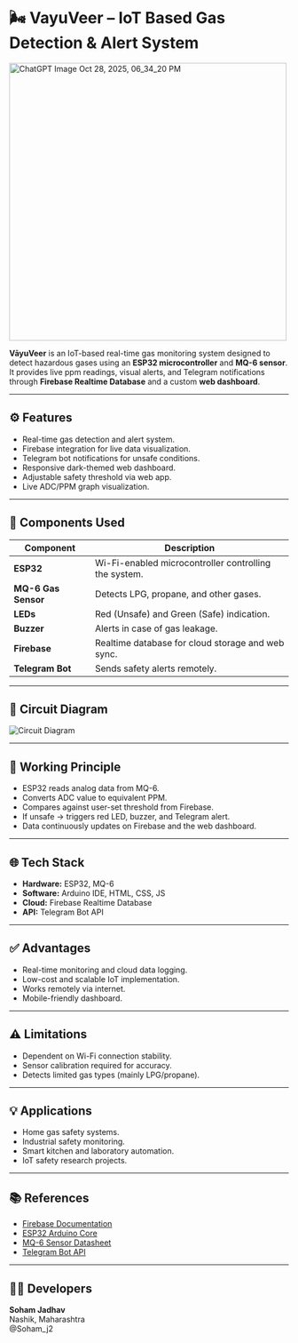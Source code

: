 # 🌬️ VayuVeer – IoT Based Gas Detection & Alert System
<img width="500" height="500" alt="ChatGPT Image Oct 28, 2025, 06_34_20 PM" src="https://github.com/user-attachments/assets/91850497-7b9e-46fd-8d45-755341dc948c" />


**VāyuVeer** is an IoT-based real-time gas monitoring system designed to detect hazardous gases using an **ESP32 microcontroller** and **MQ-6 sensor**. It provides live ppm readings, visual alerts, and Telegram notifications through **Firebase Realtime Database** and a custom **web dashboard**.

---

## ⚙️ Features
- Real-time gas detection and alert system.
- Firebase integration for live data visualization.
- Telegram bot notifications for unsafe conditions.
- Responsive dark-themed web dashboard.
- Adjustable safety threshold via web app.
- Live ADC/PPM graph visualization.

---

## 🧩 Components Used
| Component | Description |
|------------|--------------|
| **ESP32** | Wi-Fi-enabled microcontroller controlling the system. |
| **MQ-6 Gas Sensor** | Detects LPG, propane, and other gases. |
| **LEDs** | Red (Unsafe) and Green (Safe) indication. |
| **Buzzer** | Alerts in case of gas leakage. |
| **Firebase** | Realtime database for cloud storage and web sync. |
| **Telegram Bot** | Sends safety alerts remotely. |

---

## 🔌 Circuit Diagram
![Circuit Diagram](https://i.postimg.cc/SR0NtT1X/image.png)

---

## 🧠 Working Principle
- ESP32 reads analog data from MQ-6.
- Converts ADC value to equivalent PPM.
- Compares against user-set threshold from Firebase.
- If unsafe → triggers red LED, buzzer, and Telegram alert.
- Data continuously updates on Firebase and the web dashboard.

---

## 🌐 Tech Stack
- **Hardware:** ESP32, MQ-6
- **Software:** Arduino IDE, HTML, CSS, JS
- **Cloud:** Firebase Realtime Database
- **API:** Telegram Bot API

---

## ✅ Advantages
- Real-time monitoring and cloud data logging.
- Low-cost and scalable IoT implementation.
- Works remotely via internet.
- Mobile-friendly dashboard.

---

## ⚠️ Limitations
- Dependent on Wi-Fi connection stability.
- Sensor calibration required for accuracy.
- Detects limited gas types (mainly LPG/propane).

---

## 💡 Applications
- Home gas safety systems.
- Industrial safety monitoring.
- Smart kitchen and laboratory automation.
- IoT safety research projects.

---

## 📚 References
- [Firebase Documentation](https://firebase.google.com/docs)
- [ESP32 Arduino Core](https://github.com/espressif/arduino-esp32)
- [MQ-6 Sensor Datasheet](https://components101.com/mq6-gas-sensor)
- [Telegram Bot API](https://core.telegram.org/bots/api)

---

## 👨‍💻 Developers
**Soham Jadhav**  
Nashik, Maharashtra  
@Soham_j2
